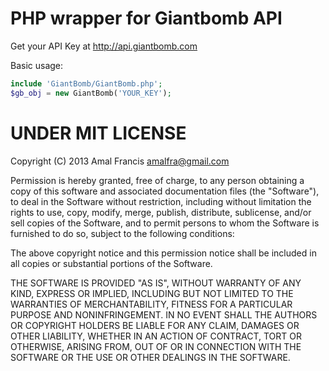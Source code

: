 PHP wrapper for Giantbomb API
==============================

Get your API Key at http://api.giantbomb.com

Basic usage:
```php
include 'GiantBomb/GiantBomb.php';
$gb_obj = new GiantBomb('YOUR_KEY');
```

UNDER MIT LICENSE
=================

Copyright (C) 2013 Amal Francis amalfra@gmail.com

Permission is hereby granted, free of charge, to any person obtaining a copy of this software and associated documentation files (the "Software"), to deal in the Software without restriction, including without limitation the rights to use, copy, modify, merge, publish, distribute, sublicense, and/or sell copies of the Software, and to permit persons to whom the Software is furnished to do so, subject to the following conditions:

The above copyright notice and this permission notice shall be included in all copies or substantial portions of the Software.

THE SOFTWARE IS PROVIDED "AS IS", WITHOUT WARRANTY OF ANY KIND, EXPRESS OR IMPLIED, INCLUDING BUT NOT LIMITED TO THE WARRANTIES OF MERCHANTABILITY, FITNESS FOR A PARTICULAR PURPOSE AND NONINFRINGEMENT. IN NO EVENT SHALL THE AUTHORS OR COPYRIGHT HOLDERS BE LIABLE FOR ANY CLAIM, DAMAGES OR OTHER LIABILITY, WHETHER IN AN ACTION OF CONTRACT, TORT OR OTHERWISE, ARISING FROM, OUT OF OR IN CONNECTION WITH THE SOFTWARE OR THE USE OR OTHER DEALINGS IN THE SOFTWARE.

